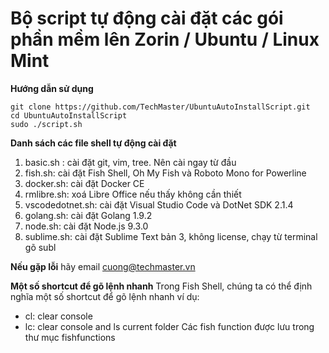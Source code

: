 # Bộ script tự động cài đặt các gói phần mềm lên Zorin / Ubuntu / Linux Mint

**Hướng dẫn sử dụng**
```shell
git clone https://github.com/TechMaster/UbuntuAutoInstallScript.git
cd UbuntuAutoInstallScript
sudo ./script.sh
```

**Danh sách các file shell tự động cài đặt**
1. basic.sh : cài đặt git, vim, tree. Nên cài ngay từ đầu
2. fish.sh: cài đặt Fish Shell, Oh My Fish và Roboto Mono for Powerline
3. docker.sh: cài đặt Docker CE
4. rmlibre.sh: xoá Libre Office nếu thấy không cần thiết
5. vscodedotnet.sh: cài đặt Visual Studio Code và DotNet SDK 2.1.4
6. golang.sh: cài đặt Golang 1.9.2
7. node.sh: cài đặt Node.js 9.3.0
8. sublime.sh: cài đặt Sublime Text bản 3, không license, chạy từ terminal gõ subl

**Nếu gặp lỗi**
hãy email cuong@techmaster.vn

**Một số shortcut để gõ lệnh nhanh**
Trong Fish Shell, chúng ta có thể định nghĩa một số shortcut để gõ lệnh nhanh ví dụ:
- cl: clear console
- lc: clear console and ls current folder
Các fish function được lưu trong thư mục fishfunctions